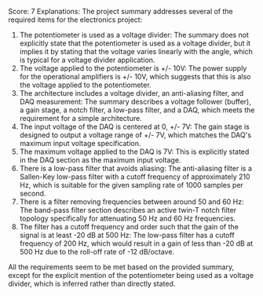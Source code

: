 Score: 7
Explanations: 
The project summary addresses several of the required items for the electronics project:

1. The potentiometer is used as a voltage divider: The summary does not explicitly state that the potentiometer is used as a voltage divider, but it implies it by stating that the voltage varies linearly with the angle, which is typical for a voltage divider application.
2. The voltage applied to the potentiometer is +/- 10V: The power supply for the operational amplifiers is +/- 10V, which suggests that this is also the voltage applied to the potentiometer.
3. The architecture includes a voltage divider, an anti-aliasing filter, and DAQ measurement: The summary describes a voltage follower (buffer), a gain stage, a notch filter, a low-pass filter, and a DAQ, which meets the requirement for a simple architecture.
4. The input voltage of the DAQ is centered at 0, +/- 7V: The gain stage is designed to output a voltage range of +/- 7V, which matches the DAQ's maximum input voltage specification.
5. The maximum voltage applied to the DAQ is 7V: This is explicitly stated in the DAQ section as the maximum input voltage.
6. There is a low-pass filter that avoids aliasing: The anti-aliasing filter is a Sallen-Key low-pass filter with a cutoff frequency of approximately 210 Hz, which is suitable for the given sampling rate of 1000 samples per second.
7. There is a filter removing frequencies between around 50 and 60 Hz: The band-pass filter section describes an active twin-T notch filter topology specifically for attenuating 50 Hz and 60 Hz frequencies.
8. The filter has a cutoff frequency and order such that the gain of the signal is at least -20 dB at 500 Hz: The low-pass filter has a cutoff frequency of 200 Hz, which would result in a gain of less than -20 dB at 500 Hz due to the roll-off rate of -12 dB/octave.

All the requirements seem to be met based on the provided summary, except for the explicit mention of the potentiometer being used as a voltage divider, which is inferred rather than directly stated.